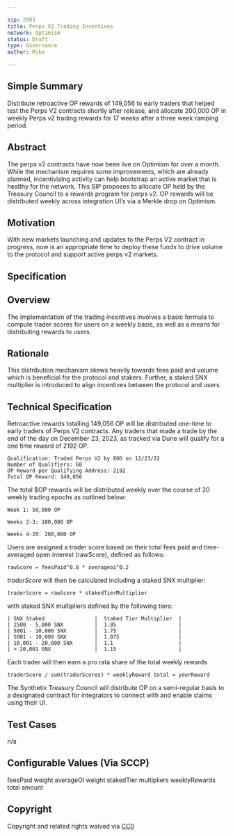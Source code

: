 ```yaml
---

sip: 2003
title: Perps V2 Trading Incentives
network: Optimism
status: Draft
type: Governance
author: Mike

---
```


## Simple Summary
Distribute retroactive OP rewards of 149,056 to early traders that helped test the Perps V2 contracts shortly after release, and allocate 200,000 OP in weekly Perps v2 trading rewards for 17 weeks after a three week ramping period. 

## Abstract
The perps v2 contracts have now been live on Optimism for over a month. While the mechanism requires some improvements, which are already planned, incentivizing activity can help bootstrap an active market that is healthy for the network. This SIP proposes to allocate OP held by the Treasury Council to a rewards program for perps v2. OP rewards will be distributed weekly across integration UI’s via a Merkle drop on Optimism.

## Motivation
With new markets launching and updates to the Perps V2 contract in progress, now is an appropriate time to deploy these funds to drive volume to the protocol and support active perps v2 markets. 

## Specification

## Overview
The implementation of the trading incentives involves a basic formula to compute trader scores for users on a weekly basis, as well as a means for distributing rewards to users. 

## Rationale
This distribution mechanism skews heavily towards fees paid and volume which is beneficial for the protocol and stakers. Further, a staked SNX multiplier is introduced to align incentives between the protocol and users. 

## Technical Specification
Retroactive rewards totalling 149,056 OP will be distributed one-time to early traders of Perps V2 contracts. Any traders that made a trade by the end of the day on December 23, 2023, as tracked via Dune will qualify for a one time reward of 2192 OP.

    Qualification: Traded Perps V2 by EOD on 12/23/22
    Number of Qualifiers: 68
    OP Reward per Qualifying Address: 2192
    Total OP Reward: 149,056

The total $OP rewards will be distributed weekly over the course of 20 weekly trading epochs as outlined below: 

    Week 1: 50,000 OP

    Weeks 2-3: 100,000 OP

    Weeks 4-20: 200,000 OP

Users are assigned a trader score based on their total fees paid and time-averaged open interest (rawScore), defined as follows: 

    rawScore = feesPaid^0.8 * averageoi^0.2

_traderScore_ will then be calculated including a staked SNX multiplier: 

    traderScore = rawScore * stakedTierMultiplier

with staked SNX multipliers defined by the following tiers:


    | SNX Staked                |  Staked Tier Multiplier  |
    | 2500 - 5,000 SNX          |  1.05                    |
    | 5001 - 10,000 SNX         |  1.75                    |
    | 5001 - 10,000 SNX         |  1.075                   |
    | 10,001 - 20,000 SNX       |  1.1                     |
    | > 20,001 SNX              |  1.15                    |


Each trader will then earn a pro rata share of the total weekly rewards

    traderScore / sum(traderScores) * weeklyReward total = yourReward


The Synthetix Treasury Council will distribute OP on a semi-regular basis to a designated contract for integrators to connect with and enable claims using their UI. 


## Test Cases

n/a

## Configurable Values (Via SCCP)

feesPaid weight
averageOI weight
stakedTier multipliers 
weeklyRewards total amount

## Copyright

Copyright and related rights waived via [CC0](https://creativecommons.org/publicdomain/zero/1.0/)
